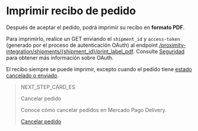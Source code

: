 # Imprimir recibo de pedido

Después de aceptar el pedido, podrá imprimir su recibo en **formato PDF**.

Para imprimirlo, realice un GET enviando el `shipment_id` y `access-token` (generado por el proceso de autenticación OAuth) al endpoint  [/proximity-integration/shipments/{shipment_id}/print_label_pdf](https://www.mercadopago[FAKER][URL][DOMAIN]/developers/es/reference/mp_delivery/_proximity-integration_shipments_shipment_id_print_label_pdf/get). Consulte [Seguridad](https://www.mercadopago[FAKER][URL][DOMAIN]/developers/es/guides/security/oauth/introduction) para obtener más información sobre OAuth.

El recibo siempre se puede imprimir, excepto cuando el pedido tiene [estado cancelado o enviado](https://www.mercadopago[FAKER][URL][DOMAIN]/developers/es/guides/mp-delivery/get-order-data).

> NEXT_STEP_CARD_ES
>
> Cancelar pedido
>
> Conoce cómo cancelar pedidos en Mercado Pago Delivery.
>
> [Cancelar pedido](https://www.mercadopago[FAKER][URL][DOMAIN]/developers/es/guides/mp-delivery/cancel-order)
